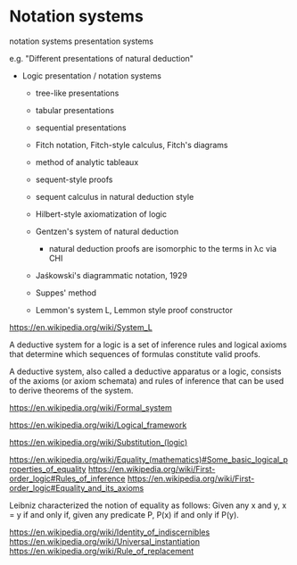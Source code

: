 # Notation systems

notation systems
presentation systems

e.g. "Different presentations of natural deduction"

* Logic presentation / notation systems
  - tree-like presentations
  - tabular presentations
  - sequential presentations

  - Fitch notation, Fitch-style calculus, Fitch's diagrams
  - method of analytic tableaux
  - sequent-style proofs
  - sequent calculus in natural deduction style
  - Hilbert-style axiomatization of logic
  - Gentzen's system of natural deduction
    - natural deduction proofs are isomorphic to the terms in λc via CHI
  - Jaśkowski's diagrammatic notation, 1929
  - Suppes' method
  - Lemmon's system L, Lemmon style proof constructor


https://en.wikipedia.org/wiki/System_L


A deductive system for a logic is a set of inference rules and logical axioms that determine which sequences of formulas constitute valid proofs.

A deductive system, also called a deductive apparatus or a logic, consists of the axioms (or axiom schemata) and rules of inference that can be used to derive theorems of the system.

https://en.wikipedia.org/wiki/Formal_system

https://en.wikipedia.org/wiki/Logical_framework

https://en.wikipedia.org/wiki/Substitution_(logic)

https://en.wikipedia.org/wiki/Equality_(mathematics)#Some_basic_logical_properties_of_equality
https://en.wikipedia.org/wiki/First-order_logic#Rules_of_inference
https://en.wikipedia.org/wiki/First-order_logic#Equality_and_its_axioms

Leibniz characterized the notion of equality as follows:
Given any x and y, x = y if and only if, given any predicate P, P(x) if and only if P(y).


https://en.wikipedia.org/wiki/Identity_of_indiscernibles
https://en.wikipedia.org/wiki/Universal_instantiation
https://en.wikipedia.org/wiki/Rule_of_replacement
